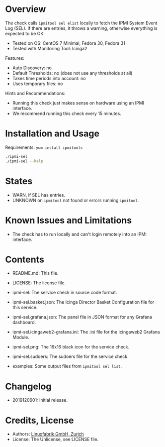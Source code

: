 # Overview

The check calls `ipmitool sel elist` locally to fetch the IPMI System Event Log
(SEL). If there are entries, it throws a warning, otherwise everything is
expected to be OK.

* Tested on OS: CentOS 7 Minimal, Fedora 30, Fedora 31
* Tested with Monitoring Tool: Icinga2

Features:
* Auto Discovery: no
* Default Thresholds: no (does not use any thresholds at all)
* Takes time periods into account: no
* Uses temporary files: no

Hints and Recommendations:
* Running this check just makes sense on hardware using an IPMI interface.
* We recommend running this check every 15 minutes.


# Installation and Usage

Requirements: `yum install ipmitools`

```bash
./ipmi-sel
./ipmi-sel --help
```


# States

* WARN, if SEL has entries.
* UNKNOWN on `ipmitool` not found or errors running `ipmitool`.


# Known Issues and Limitations

* The check has to run locally and can't login remotely into an IPMI interface.


# Contents

* README.md: This file.
* LICENSE: The license file.

* ipmi-sel: The service check in source code format.
* ipmi-sel.basket.json: The Icinga Director Basket Configuration file for this service.
* ipmi-sel.grafana.json: The panel file in JSON format for any Grafana dashboard.
* ipmi-sel.icingaweb2-grafana.ini: The .ini file for the Icingaweb2 Grafana Module.
* ipmi-sel.png: The 16x16 black icon for the service check.
* ipmi-sel.sudoers: The sudoers file for the service check.

* examples: Some output files from `ipmitool sel list`.


# Changelog

* 2019120601: Initial release.


# Credits, License

* Authors: [Linuxfabrik GmbH, Zurich](https://www.linuxfabrik.ch)
* License: The Unlicense, see LICENSE file.
